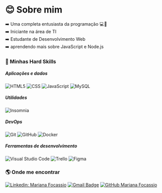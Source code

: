 # :blush: Sobre mim
:arrow_right: Uma completa entusiasta da programação :computer::tada: <br>
:arrow_right: Iniciante na área de TI <br>
:arrow_right: Estudante de Desenvolvimento Web <br>
:arrow_right: aprendendo mais sobre JavaScript e Node.js

### :rocket: Minhas Hard Skills
##### Aplicações e dados
  ![HTML5](https://img.shields.io/badge/-HTML5-333333?style=flat&logo=HTML5)
  ![CSS](https://img.shields.io/badge/-CSS-333333?style=flat&logo=CSS3&logoColor=1572B6)
  ![JavaScript](https://img.shields.io/badge/-JavaScript-333333?style=flat&logo=javascript)
  ![MySQL](https://img.shields.io/badge/-MySQL-333333?style=flat&logo=mysql)
  
##### Utilidades
  ![Insomnia](https://img.shields.io/badge/-Insomnia-333333?style=flat&logo=insomnia)

##### DevOps
  ![Git](https://img.shields.io/badge/-Git-333333?style=flat&logo=git)
  ![GitHub](https://img.shields.io/badge/-GitHub-333333?style=flat&logo=github)
  ![Docker](https://img.shields.io/badge/-Docker-333333?style=flat&logo=docker)
  
##### Ferramentas de desenvolvimento
  ![Visual Studio Code](https://img.shields.io/badge/-Visual%20Studio%20Code-333333?style=flat&logo=visual-studio-code&logoColor=007ACC)
  ![Trello](https://img.shields.io/badge/-Trello-333333?style=flat&logo=trello&logoColor=007ACC)
  ![Figma](https://img.shields.io/badge/-Figma-333333?style=flat&logo=figma&logoColor=007ACC)


### :earth_americas: Onde me encontrar

[![Linkedin: Mariana Focassio](https://img.shields.io/badge/-marianafocassio-blue?style=flat-square&logo=Linkedin&logoColor=white&link=https://www.linkedin.com/in/marianafocassio/)](https://www.linkedin.com/in/marianafocassio/)
[![Gmail Badge](https://img.shields.io/badge/-focassiomariana@gmail.com-006bed?style=flat-square&logo=Gmail&logoColor=white&link=mailto:focassiomariana@gmail.com)](mailto:focassiomariana@gmail.com)
[![GitHub Mariana Focassio]( https://img.shields.io/github/followers/marianafocassio?label=follow&style=social)](https://github.com/marianafocassio)

